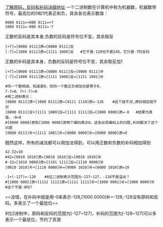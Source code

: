 [了解原码，反码和补码详细地址](http://www.cnblogs.com/zhangziqiu/archive/2011/03/30/ComputerCode.html)
一个二进制数在计算机中称为机器数，机器数带符号，最高位的0和1代表正和负，其余各位表示数值：
```
0000 0111=+000 0111=+7
1000 0111=-000 0111=-7
```


正数的反码是其本身,负数的反码是符号位不变，其余取反
```
[+7]=[0000 0111]原=[0000 0111]反
[-7]=[1000 0111]原=[1111 1000]反   #它不是-120也不是248，它只是-7的反码
```

正数的补码是其本身，负数的反码是符号位不变，其余取反加1
```
[+7]=[0000 0111]原=[0000 0111]反=[0000 0111]补
[-7]=[1000 0111]原=[1111 1000]反=[1111 1001]补
```

```
#同一个数相减，知道是0，但同一个数正负相加也是等于0，
7-7=0，7+(-7)=0
#用二进制表示：
[0000 0111]原+[1000 0111]原=[0111 1110]原=-126    #这个就不对,原码相加就不对
[0000 0111]反+[1111 1000]反=[1111 1111]反=[1000 0000]原=-0   #结果为真值，-0=0
#[0000 0000]原和[1000 0000]原两个编码表示0，这会出现编码上的问题,补码解决了这个问题
[0000 0111]补+[1111 1001]补=[0000 0000]补=[0000 0000]原=0
```
既然这样，所有的减法都可以用加法得到，可以用正数和负数的补码相加得到
```
42-32=10   
#42=[0010 1010]原=[0010 1010]反=[0010 1010]补
#-32=[1010 0000]原=[1101 1111]反=[1110 0000]补
[0010 1010]补+[1110 0000]补=[0000 1010]补=[0000 1010]原=10
```

```
-1+(-127)=-128    #8位二进制表示范围为-127~127，-128不是溢出？
#[1000 0001]原+[1111 1111]原=[1111 1111]补+[1000 0001]补=[1000 0000]补   #这个不是-0吗?
```
==没错，在补码中就是用-0来表示-128,[1000 0000]补=-128,-128没有原码和反码，多表示了一个最低位==

8位2进制中，原码和反码的范围为[-127\~127]，补码的范围为[-128\~127]可以多表示一个最低位，节约了资源